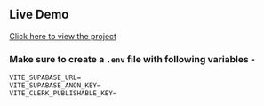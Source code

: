 ## Live Demo  
[Click here to view the project](https://hirrd-nine-nu.vercel.app/)


### Make sure to create a `.env` file with following variables -

```
VITE_SUPABASE_URL=
VITE_SUPABASE_ANON_KEY=
VITE_CLERK_PUBLISHABLE_KEY=
```
